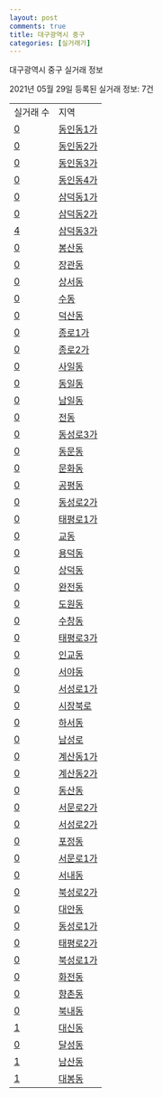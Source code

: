 ```yaml
---
layout: post
comments: true
title: 대구광역시 중구
categories: [실거래가]
---
```


대구광역시 중구 실거래 정보

2021년 05월 29일 등록된 실거래 정보: 7건


<table>
  <tr>
    <td>실거래 수</td>
    <td>지역</td>
  </tr>

  
  <tr>
    <td><a href="2711010100.html">0</a></td>
    <td><a href="2711010100.html">동인동1가</a></td>
  </tr>
    

  <tr>
    <td><a href="2711010200.html">0</a></td>
    <td><a href="2711010200.html">동인동2가</a></td>
  </tr>
    

  <tr>
    <td><a href="2711010300.html">0</a></td>
    <td><a href="2711010300.html">동인동3가</a></td>
  </tr>
    

  <tr>
    <td><a href="2711010400.html">0</a></td>
    <td><a href="2711010400.html">동인동4가</a></td>
  </tr>
    

  <tr>
    <td><a href="2711010500.html">0</a></td>
    <td><a href="2711010500.html">삼덕동1가</a></td>
  </tr>
    

  <tr>
    <td><a href="2711010600.html">0</a></td>
    <td><a href="2711010600.html">삼덕동2가</a></td>
  </tr>
    

  <tr>
    <td><a href="2711010700.html">4</a></td>
    <td><a href="2711010700.html">삼덕동3가</a></td>
  </tr>
    

  <tr>
    <td><a href="2711010800.html">0</a></td>
    <td><a href="2711010800.html">봉산동</a></td>
  </tr>
    

  <tr>
    <td><a href="2711010900.html">0</a></td>
    <td><a href="2711010900.html">장관동</a></td>
  </tr>
    

  <tr>
    <td><a href="2711011000.html">0</a></td>
    <td><a href="2711011000.html">상서동</a></td>
  </tr>
    

  <tr>
    <td><a href="2711011100.html">0</a></td>
    <td><a href="2711011100.html">수동</a></td>
  </tr>
    

  <tr>
    <td><a href="2711011200.html">0</a></td>
    <td><a href="2711011200.html">덕산동</a></td>
  </tr>
    

  <tr>
    <td><a href="2711011300.html">0</a></td>
    <td><a href="2711011300.html">종로1가</a></td>
  </tr>
    

  <tr>
    <td><a href="2711011400.html">0</a></td>
    <td><a href="2711011400.html">종로2가</a></td>
  </tr>
    

  <tr>
    <td><a href="2711011500.html">0</a></td>
    <td><a href="2711011500.html">사일동</a></td>
  </tr>
    

  <tr>
    <td><a href="2711011600.html">0</a></td>
    <td><a href="2711011600.html">동일동</a></td>
  </tr>
    

  <tr>
    <td><a href="2711011700.html">0</a></td>
    <td><a href="2711011700.html">남일동</a></td>
  </tr>
    

  <tr>
    <td><a href="2711011800.html">0</a></td>
    <td><a href="2711011800.html">전동</a></td>
  </tr>
    

  <tr>
    <td><a href="2711011900.html">0</a></td>
    <td><a href="2711011900.html">동성로3가</a></td>
  </tr>
    

  <tr>
    <td><a href="2711012000.html">0</a></td>
    <td><a href="2711012000.html">동문동</a></td>
  </tr>
    

  <tr>
    <td><a href="2711012100.html">0</a></td>
    <td><a href="2711012100.html">문화동</a></td>
  </tr>
    

  <tr>
    <td><a href="2711012200.html">0</a></td>
    <td><a href="2711012200.html">공평동</a></td>
  </tr>
    

  <tr>
    <td><a href="2711012300.html">0</a></td>
    <td><a href="2711012300.html">동성로2가</a></td>
  </tr>
    

  <tr>
    <td><a href="2711012400.html">0</a></td>
    <td><a href="2711012400.html">태평로1가</a></td>
  </tr>
    

  <tr>
    <td><a href="2711012500.html">0</a></td>
    <td><a href="2711012500.html">교동</a></td>
  </tr>
    

  <tr>
    <td><a href="2711012600.html">0</a></td>
    <td><a href="2711012600.html">용덕동</a></td>
  </tr>
    

  <tr>
    <td><a href="2711012700.html">0</a></td>
    <td><a href="2711012700.html">상덕동</a></td>
  </tr>
    

  <tr>
    <td><a href="2711012800.html">0</a></td>
    <td><a href="2711012800.html">완전동</a></td>
  </tr>
    

  <tr>
    <td><a href="2711012900.html">0</a></td>
    <td><a href="2711012900.html">도원동</a></td>
  </tr>
    

  <tr>
    <td><a href="2711013000.html">0</a></td>
    <td><a href="2711013000.html">수창동</a></td>
  </tr>
    

  <tr>
    <td><a href="2711013100.html">0</a></td>
    <td><a href="2711013100.html">태평로3가</a></td>
  </tr>
    

  <tr>
    <td><a href="2711013200.html">0</a></td>
    <td><a href="2711013200.html">인교동</a></td>
  </tr>
    

  <tr>
    <td><a href="2711013300.html">0</a></td>
    <td><a href="2711013300.html">서야동</a></td>
  </tr>
    

  <tr>
    <td><a href="2711013400.html">0</a></td>
    <td><a href="2711013400.html">서성로1가</a></td>
  </tr>
    

  <tr>
    <td><a href="2711013500.html">0</a></td>
    <td><a href="2711013500.html">시장북로</a></td>
  </tr>
    

  <tr>
    <td><a href="2711013600.html">0</a></td>
    <td><a href="2711013600.html">하서동</a></td>
  </tr>
    

  <tr>
    <td><a href="2711013700.html">0</a></td>
    <td><a href="2711013700.html">남성로</a></td>
  </tr>
    

  <tr>
    <td><a href="2711013800.html">0</a></td>
    <td><a href="2711013800.html">계산동1가</a></td>
  </tr>
    

  <tr>
    <td><a href="2711013900.html">0</a></td>
    <td><a href="2711013900.html">계산동2가</a></td>
  </tr>
    

  <tr>
    <td><a href="2711014000.html">0</a></td>
    <td><a href="2711014000.html">동산동</a></td>
  </tr>
    

  <tr>
    <td><a href="2711014100.html">0</a></td>
    <td><a href="2711014100.html">서문로2가</a></td>
  </tr>
    

  <tr>
    <td><a href="2711014200.html">0</a></td>
    <td><a href="2711014200.html">서성로2가</a></td>
  </tr>
    

  <tr>
    <td><a href="2711014300.html">0</a></td>
    <td><a href="2711014300.html">포정동</a></td>
  </tr>
    

  <tr>
    <td><a href="2711014400.html">0</a></td>
    <td><a href="2711014400.html">서문로1가</a></td>
  </tr>
    

  <tr>
    <td><a href="2711014500.html">0</a></td>
    <td><a href="2711014500.html">서내동</a></td>
  </tr>
    

  <tr>
    <td><a href="2711014600.html">0</a></td>
    <td><a href="2711014600.html">북성로2가</a></td>
  </tr>
    

  <tr>
    <td><a href="2711014700.html">0</a></td>
    <td><a href="2711014700.html">대안동</a></td>
  </tr>
    

  <tr>
    <td><a href="2711014800.html">0</a></td>
    <td><a href="2711014800.html">동성로1가</a></td>
  </tr>
    

  <tr>
    <td><a href="2711014900.html">0</a></td>
    <td><a href="2711014900.html">태평로2가</a></td>
  </tr>
    

  <tr>
    <td><a href="2711015000.html">0</a></td>
    <td><a href="2711015000.html">북성로1가</a></td>
  </tr>
    

  <tr>
    <td><a href="2711015100.html">0</a></td>
    <td><a href="2711015100.html">화전동</a></td>
  </tr>
    

  <tr>
    <td><a href="2711015200.html">0</a></td>
    <td><a href="2711015200.html">향촌동</a></td>
  </tr>
    

  <tr>
    <td><a href="2711015300.html">0</a></td>
    <td><a href="2711015300.html">북내동</a></td>
  </tr>
    

  <tr>
    <td><a href="2711015400.html">1</a></td>
    <td><a href="2711015400.html">대신동</a></td>
  </tr>
    

  <tr>
    <td><a href="2711015500.html">0</a></td>
    <td><a href="2711015500.html">달성동</a></td>
  </tr>
    

  <tr>
    <td><a href="2711015600.html">1</a></td>
    <td><a href="2711015600.html">남산동</a></td>
  </tr>
    

  <tr>
    <td><a href="2711015700.html">1</a></td>
    <td><a href="2711015700.html">대봉동</a></td>
  </tr>
    


</table>
    